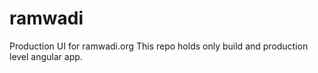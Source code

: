 # ramwadi

Production UI for ramwadi.org
This repo holds only build and production level angular app.
